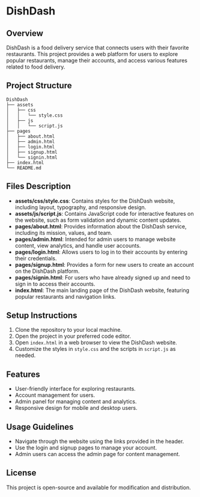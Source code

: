 # DishDash

## Overview
DishDash is a food delivery service that connects users with their favorite restaurants. This project provides a web platform for users to explore popular restaurants, manage their accounts, and access various features related to food delivery.

## Project Structure
```
DishDash
├── assets
│   ├── css
│   │   └── style.css
│   ├── js
│   │   └── script.js
├── pages
│   ├── about.html
│   ├── admin.html
│   ├── login.html
│   ├── signup.html
│   └── signin.html
├── index.html
└── README.md
```

## Files Description
- **assets/css/style.css**: Contains styles for the DishDash website, including layout, typography, and responsive design.
- **assets/js/script.js**: Contains JavaScript code for interactive features on the website, such as form validation and dynamic content updates.
- **pages/about.html**: Provides information about the DishDash service, including its mission, values, and team.
- **pages/admin.html**: Intended for admin users to manage website content, view analytics, and handle user accounts.
- **pages/login.html**: Allows users to log in to their accounts by entering their credentials.
- **pages/signup.html**: Provides a form for new users to create an account on the DishDash platform.
- **pages/signin.html**: For users who have already signed up and need to sign in to access their accounts.
- **index.html**: The main landing page of the DishDash website, featuring popular restaurants and navigation links.

## Setup Instructions
1. Clone the repository to your local machine.
2. Open the project in your preferred code editor.
3. Open `index.html` in a web browser to view the DishDash website.
4. Customize the styles in `style.css` and the scripts in `script.js` as needed.

## Features
- User-friendly interface for exploring restaurants.
- Account management for users.
- Admin panel for managing content and analytics.
- Responsive design for mobile and desktop users.

## Usage Guidelines
- Navigate through the website using the links provided in the header.
- Use the login and signup pages to manage your account.
- Admin users can access the admin page for content management.

## License
This project is open-source and available for modification and distribution.
